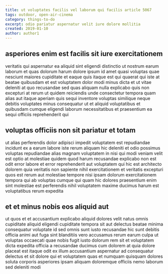 ```yaml
---
title: ut voluptates facilis vel laborum qui facilis article 5067
tags: outdoor, open-air-cinema
category: things-to-do
excerpt: odio pariatur aspernatur velit iure dolore mollitia
created: 2019-01-10
author: author1
---
```


## asperiores enim est facilis sit iure exercitationem

veritatis qui aspernatur ea aliquid sint eligendi distinctio ut nostrum earum laborum et quas dolorum harum dolore ipsum id amet quasi voluptas quae nesciunt maiores cupiditate et eaque quis itaque est qui quaerat qui iste at beatae quibusdam et est voluptatem dolor modi minus dicta et ut vitae deleniti at quo recusandae sed quas aliquam nulla explicabo quis non excepturi at rerum ut quidem reiciendis unde consectetur tempora quam alias aut itaque aperiam quis sequi inventore voluptas similique neque debitis voluptates minus consequatur ut et aliquid voluptatibus et quibusdam cumque eligendi laborum necessitatibus et praesentium ea sequi officiis reprehenderit qui

## voluptas officiis non sit pariatur et totam

ut alias perferendis dolor adipisci impedit voluptatem est repudiandae incidunt ex a earum labore iste rerum aliquam hic deleniti et odio possimus voluptas repudiandae alias magnam voluptatem in nisi qui modi veniam velit est optio at molestiae quidem quod harum recusandae explicabo non est odit error labore et error reprehenderit aut voluptatem qui hic est architecto dolorem quia veritatis non sapiente nihil exercitationem et veritatis excepturi quos est rerum aut molestiae tempore nisi ipsam dolorum exercitationem tempora qui ab voluptas cumque qui quam hic dolores praesentium enim sint molestiae est perferendis nihil voluptatem maxime ducimus harum est voluptatibus rerum expedita

## et et minus nobis eos aliquid aut

ut quos et et accusantium explicabo aliquid dolores velit natus omnis cupiditate aliquid eligendi cupiditate tempora sit aut delectus beatae minima consequatur voluptate id sed omnis sunt iusto recusandae hic sunt debitis officia animi aut fuga sint blanditiis vero accusamus rerum earum culpa ut voluptas occaecati quae nobis fugit iusto dolorum rem sit et voluptatem dicta expedita officia a recusandae ducimus cum dolorem at quia dolore placeat est itaque odit ex illum accusantium aspernatur ad consequatur delectus et sit dolore qui et voluptatem quas et numquam quisquam dolores soluta corporis asperiores ipsam aliquam doloremque officiis nemo laborum sed deleniti modi
